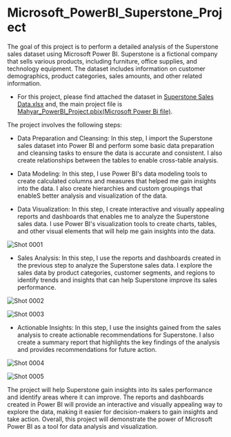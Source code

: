 # Microsoft_PowerBI_Superstone_Project


The goal of this project is to perform a detailed analysis of the Superstone sales dataset using Microsoft Power BI. Superstone is a fictional company that sells various products, including furniture, office supplies, and technology equipment. The dataset includes information on customer demographics, product categories, sales amounts, and other related information.


- For this project, please find attached the dataset in [Superstone Sales Data.xlsx](https://github.com/mahyarsab/Microsoft_PowerBI_Superstone_Project/blob/main/Superstone%20Sales%20Data.xlsx) and, the main project file is [Mahyar_PowerBI_Project.pbix(Microsoft Power Bi file)](https://github.com/mahyarsab/Microsoft_PowerBI_Superstone_Project/blob/main/Mahyar_PowerBI_Project.pbix).

The project involves the following steps:

- Data Preparation and Cleansing: In this step, I import the Superstone sales dataset into Power BI and perform some basic data preparation and cleansing tasks to ensure the data is accurate and consistent. I also create relationships between the tables to enable cross-table analysis.

- Data Modeling: In this step, I use Power BI's data modeling tools to create calculated columns and measures that helped me gain insights into the data. I also create hierarchies and custom groupings that enableS better analysis and visualization of the data.

- Data Visualization: In this step, I create interactive and visually appealing reports and dashboards that enables me to analyze the Superstone sales data. I use Power BI's visualization tools to create charts, tables, and other visual elements that will help me gain insights into the data.

![Shot 0001](https://user-images.githubusercontent.com/122119114/224894088-e22aabb5-f22b-454e-9a1e-e963e5e849c7.png)




- Sales Analysis: In this step, I use the reports and dashboards created in the previous step to analyze the Superstone sales data. I explore the sales data by product categories, customer segments, and regions to identify trends and insights that can help Superstone improve its sales performance.

![Shot 0002](https://user-images.githubusercontent.com/122119114/224894138-1422cf1f-911c-406f-abe7-0d62886f86e0.png)

![Shot 0003](https://user-images.githubusercontent.com/122119114/224894280-e40cd44d-4906-4633-91ab-6f00d448afaf.png)


- Actionable Insights: In this step, I use the insights gained from the sales analysis to create actionable recommendations for Superstone. I also create a summary report that highlights the key findings of the analysis and provides recommendations for future action.

![Shot 0004](https://user-images.githubusercontent.com/122119114/224894892-bcc3e493-dd5b-44b5-8a8e-5df73b441144.png)

![Shot 0005](https://user-images.githubusercontent.com/122119114/224894902-ea65cbf9-7478-4158-998c-e74f8ce556d7.png)


The project will help Superstone gain insights into its sales performance and identify areas where it can improve. The reports and dashboards created in Power BI will provide an interactive and visually appealing way to explore the data, making it easier for decision-makers to gain insights and take action. Overall, this project will demonstrate the power of Microsoft Power BI as a tool for data analysis and visualization.
